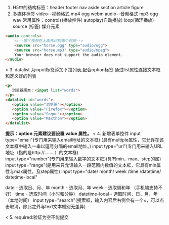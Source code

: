 1. H5中的结构标签：header footer nav aside section article figure
2. 多媒体标签
video--视频格式 mp4 ogg webm
audio--音频格式 mp3 ogg wav
常用属性：controls(播放控件) autoplay(自动播放) loop(循环播放)
source (标签) 媒介元素
```html
<audio controls>
    <!--哪个视频在上面先识别哪个视频-->
    <source src="horse.ogg" type="audio/ogg">
    <source src="horse.mp3" type="audio/mpeg"> 
    Your browser does not support the audio element. 
</audio>
```
<
3. datalist 为input标签添加下拉列表,配合option标签
通过list属性连接文本框和定义好的列表
```html
<p>
   浏览器版本：<input list="words">
</p>
<datalist id="words">
   <option value="浏览器"></option>
   <option value="Firefox"></option>
   <option value="Sogou"></option>
   <option value="Maxthon"></option>
</datalist>
```
**提示：option 元素建议要设置 value 属性。**
<
4. 新增表单控件
input type="email"(专门用来输入email地址的文本框) (具有multiple属性，它允许在该文本框中输入一串以逗号分隔的email地址。)
input type="url"(专门用来输入URL地址（指的是http://........）的文本框)  
input type="number"(专门用来输入数字的文本框)(具有min、max、step的属)
input type="range"(是用来只允话输入一段范围内数值的文本框，它具有min属性与max属性，及step属性)
input type="date/ month/ week /time /datetime/ datetime-local"
 > 
date - 选取日、月、年
month - 选取月、年
week - 选取周和年 （手机端支持不好）
time - 选取时间（小时和分钟）
datetime-local - 选取时间、日、月、年（本地时间）
input type="search"(搜索框，输入内容后右侧会有一个×，可以点击取消，除此之外与text文本框别无差异)

<
5. required:验证为空不能提交
